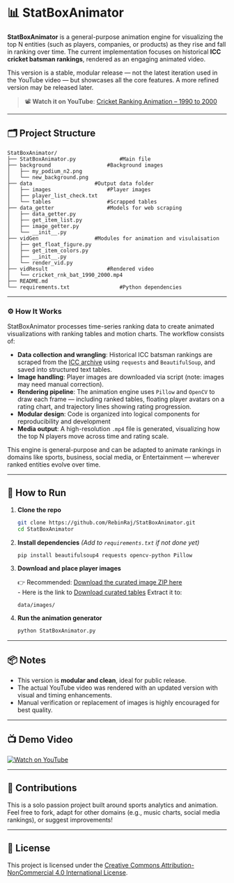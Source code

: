 # 📊 StatBoxAnimator

**StatBoxAnimator** is a general-purpose animation engine for visualizing the top N entities (such as players, companies, or products) as they rise and fall in ranking over time. The current implementation focuses on historical **ICC cricket batsman rankings**, rendered as an engaging animated video.

This version is a stable, modular release — not the latest iteration used in the YouTube video — but showcases all the core features. A more refined version may be released later.

> 📽️ **Watch it on YouTube**: [Cricket Ranking Animation – 1990 to 2000](https://youtu.be/2it1ejeMUxg?si=x3tR690H1IiP3XHM)


---

## 🗂️ Project Structure

```
StatBoxAnimator/
├── StatBoxAnimator.py				#Main file
├── background					#Background images
│   ├── my_podium_n2.png
│   └── new_background.png
├── data					#Output data folder
│   ├── images					#Player images
│   ├── player_list_check.txt		
│   └── tables					#Scrapped tables
├── data_getter					#Models for web scraping
│   ├── data_getter.py
│   ├── get_item_list.py
│   ├── image_getter.py
│   └── __init__.py
├── vidGen					#Modules for animation and visulaisation
│   ├── get_float_figure.py
│   ├── get_item_colors.py
│   ├── __init__.py
│   └── render_vid.py
├── vidResult					#Rendered video
│   └── cricket_rnk_bat_1990_2000.mp4
├── README.md
└── requirements.txt				#Python dependencies
```

---
### ⚙️ How It Works

StatBoxAnimator processes time-series ranking data to create animated visualizations with ranking tables and motion charts. The workflow consists of:

- **Data collection and wrangling**: Historical ICC batsman rankings are scraped from the [ICC archive](https://www.relianceiccrankings.com) using `requests` and `BeautifulSoup`, and saved into structured text tables.
- **Image handling**: Player images are downloaded via script (note: images may need manual correction).
- **Rendering pipeline**: The animation engine uses `Pillow` and `OpenCV` to draw each frame — including ranked tables, floating player avatars on a rating chart, and trajectory lines showing rating progression.
- **Modular design**: Code is organized into logical components for reproducibility and development
- **Media output**: A high-resolution `.mp4` file is generated, visualizing how the top N players move across time and rating scale.

This engine is general-purpose and can be adapted to animate rankings in domains like sports, business, social media, or Entertainment — wherever ranked entities evolve over time.

---

## 🔧 How to Run

1. **Clone the repo**
    ```bash
    git clone https://github.com/RebinRaj/StatBoxAnimator.git
    cd StatBoxAnimator
    ```

2. **Install dependencies**
    *(Add to `requirements.txt` if not done yet)*  
    ```bash
    pip install beautifulsoup4 requests opencv-python Pillow
    ```

3. **Download and place player images**

    👉 Recommended: [Download the curated image ZIP here](https://drive.google.com/file/d/1HlcYAcI-KswJOxU7k7A3NU5OwtmPAm9N/view?usp=drive_link)  
       - Here is the link to [Download curated tables](https://drive.google.com/file/d/1_nq4hUSniMor5Bxx2Nvg7FSOKRfMk4Je/view?usp=drive_link)
    Extract it to:
    ```
    data/images/
    ```

4. **Run the animation generator**
    ```bash
    python StatBoxAnimator.py
    ```

---

## 📦 Notes

- This version is **modular and clean**, ideal for public release.
- The actual YouTube video was rendered with an updated version with visual and timing enhancements.
- Manual verification or replacement of images is highly encouraged for best quality.

---

## 📺 Demo Video

[![Watch on YouTube](https://img.youtube.com/vi/2it1ejeMUxg/0.jpg)](https://youtu.be/2it1ejeMUxg?si=x3tR690H1IiP3XHM)

---

## 🤝 Contributions

This is a solo passion project built around sports analytics and animation. Feel free to fork, adapt for other domains (e.g., music charts, social media rankings), or suggest improvements!

---

## 📄 License

This project is licensed under the [Creative Commons Attribution-NonCommercial 4.0 International License](https://creativecommons.org/licenses/by-nc/4.0/).
